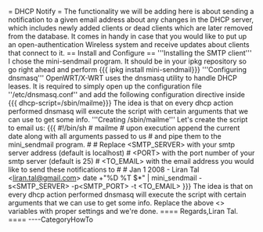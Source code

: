 = DHCP Notify = The functionality we will be adding here is about
sending a notification to a given email address about any changes in the
DHCP server, which includes newly added clients or dead clients which
are later removed from the database. It comes in handy in case that you
would like to put up an open-authentication Wireless system and receive
updates about clients that connect to it. == Install and Configure ==
'''Installing the SMTP client''' I chose the mini-sendmail program. It
should be in your ipkg repository so go right ahead and perform {{{ ipkg
install mini-sendmail}}} '''Configuring dnsmasq''' OpenWRT/X-WRT uses
the dnsmasq utility to handle DHCP leases. It is required to simply open
up the configuration file ''/etc/dnsmasq.conf'' and add the following
configuration directive inside {{{ dhcp-script=/sbin/mailme}}} The idea
is that on every dhcp action performed dnsmasq will execute the script
with certain arguments that we can use to get some info. '''Creating
/sbin/mailme''' Let's create the script to email us: {{{ \#!/bin/sh \#
mailme \# upon execution append the current date along with all
arguments passed to us \# and pipe them to the mini\_sendmail program.
\# \# Replace &lt;SMTP\_SERVER&gt; with your smtp server address
(default is localhost) \# &lt;PORT&gt; with the port number of your smtp
server (default is 25) \# &lt;TO\_EMAIL&gt; with the email address you
would like to send these notifications to \# \# Jan 1 2008 - Liran Tal
&lt;<liran.tal@gmail.com>&gt; date +"%D %T \$\*" | mini\_sendmail
-s&lt;SMTP\_SERVER&gt; -p&lt;SMTP\_PORT&gt; -t &lt;TO\_EMAIL&gt; }}} The
idea is that on every dhcp action performed dnsmasq will execute the
script with certain arguments that we can use to get some info. Replace
the above &lt;&gt; variables with proper settings and we're done. ====
Regards,Liran Tal. ==== ----CategoryHowTo
